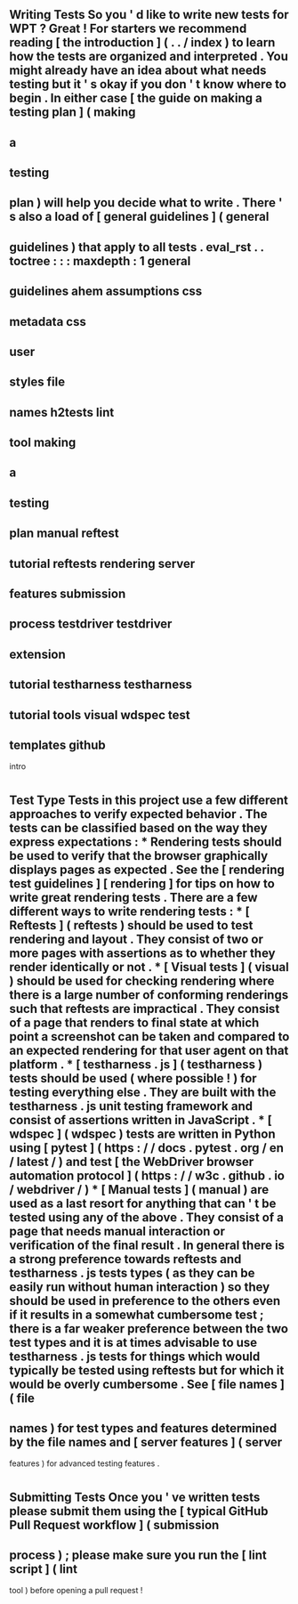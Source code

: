 #
Writing
Tests
So
you
'
d
like
to
write
new
tests
for
WPT
?
Great
!
For
starters
we
recommend
reading
[
the
introduction
]
(
.
.
/
index
)
to
learn
how
the
tests
are
organized
and
interpreted
.
You
might
already
have
an
idea
about
what
needs
testing
but
it
'
s
okay
if
you
don
'
t
know
where
to
begin
.
In
either
case
[
the
guide
on
making
a
testing
plan
]
(
making
-
a
-
testing
-
plan
)
will
help
you
decide
what
to
write
.
There
'
s
also
a
load
of
[
general
guidelines
]
(
general
-
guidelines
)
that
apply
to
all
tests
.
eval_rst
.
.
toctree
:
:
:
maxdepth
:
1
general
-
guidelines
ahem
assumptions
css
-
metadata
css
-
user
-
styles
file
-
names
h2tests
lint
-
tool
making
-
a
-
testing
-
plan
manual
reftest
-
tutorial
reftests
rendering
server
-
features
submission
-
process
testdriver
testdriver
-
extension
-
tutorial
testharness
testharness
-
tutorial
tools
visual
wdspec
test
-
templates
github
-
intro
#
#
Test
Type
Tests
in
this
project
use
a
few
different
approaches
to
verify
expected
behavior
.
The
tests
can
be
classified
based
on
the
way
they
express
expectations
:
*
Rendering
tests
should
be
used
to
verify
that
the
browser
graphically
displays
pages
as
expected
.
See
the
[
rendering
test
guidelines
]
[
rendering
]
for
tips
on
how
to
write
great
rendering
tests
.
There
are
a
few
different
ways
to
write
rendering
tests
:
*
[
Reftests
]
(
reftests
)
should
be
used
to
test
rendering
and
layout
.
They
consist
of
two
or
more
pages
with
assertions
as
to
whether
they
render
identically
or
not
.
*
[
Visual
tests
]
(
visual
)
should
be
used
for
checking
rendering
where
there
is
a
large
number
of
conforming
renderings
such
that
reftests
are
impractical
.
They
consist
of
a
page
that
renders
to
final
state
at
which
point
a
screenshot
can
be
taken
and
compared
to
an
expected
rendering
for
that
user
agent
on
that
platform
.
*
[
testharness
.
js
]
(
testharness
)
tests
should
be
used
(
where
possible
!
)
for
testing
everything
else
.
They
are
built
with
the
testharness
.
js
unit
testing
framework
and
consist
of
assertions
written
in
JavaScript
.
*
[
wdspec
]
(
wdspec
)
tests
are
written
in
Python
using
[
pytest
]
(
https
:
/
/
docs
.
pytest
.
org
/
en
/
latest
/
)
and
test
[
the
WebDriver
browser
automation
protocol
]
(
https
:
/
/
w3c
.
github
.
io
/
webdriver
/
)
*
[
Manual
tests
]
(
manual
)
are
used
as
a
last
resort
for
anything
that
can
'
t
be
tested
using
any
of
the
above
.
They
consist
of
a
page
that
needs
manual
interaction
or
verification
of
the
final
result
.
In
general
there
is
a
strong
preference
towards
reftests
and
testharness
.
js
tests
types
(
as
they
can
be
easily
run
without
human
interaction
)
so
they
should
be
used
in
preference
to
the
others
even
if
it
results
in
a
somewhat
cumbersome
test
;
there
is
a
far
weaker
preference
between
the
two
test
types
and
it
is
at
times
advisable
to
use
testharness
.
js
tests
for
things
which
would
typically
be
tested
using
reftests
but
for
which
it
would
be
overly
cumbersome
.
See
[
file
names
]
(
file
-
names
)
for
test
types
and
features
determined
by
the
file
names
and
[
server
features
]
(
server
-
features
)
for
advanced
testing
features
.
#
#
Submitting
Tests
Once
you
'
ve
written
tests
please
submit
them
using
the
[
typical
GitHub
Pull
Request
workflow
]
(
submission
-
process
)
;
please
make
sure
you
run
the
[
lint
script
]
(
lint
-
tool
)
before
opening
a
pull
request
!
